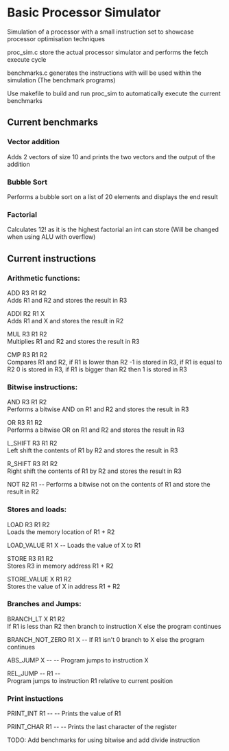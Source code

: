 # Basic Processor Simulator

Simulation of a processor with a small instruction set to showcase processor optimisation techniques

proc_sim.c store the actual processor simulator and performs the fetch execute cycle

benchmarks.c generates the instructions with will be used within the simulation (The benchmark programs)

Use makefile to build and run proc_sim to automatically execute the current benchmarks

## Current benchmarks

### Vector addition

Adds 2 vectors of size 10 and prints the two vectors and the output of the addition

### Bubble Sort

Performs a bubble sort on a list of 20 elements and displays the end result

### Factorial

Calculates 12! as it is the highest factorial an int can store (Will be changed when using ALU with overflow)

## Current instructions

### Arithmetic functions:

ADD R3 R1 R2  
Adds R1 and R2 and stores the result in R3

ADDI R2 R1 X  
Adds R1 and X and stores the result in R2

MUL R3 R1 R2  
Multiplies R1 and R2 and stores the result in R3

CMP R3 R1 R2  
Compares R1 and R2, if R1 is lower than R2 -1 is stored in R3,
if R1 is equal to R2 0 is stored in R3,
if R1 is bigger than R2 then 1 is stored in R3
  

### Bitwise instructions:

AND R3 R1 R2  
Performs a bitwise AND on R1 and R2 and stores the result in R3

OR R3 R1 R2  
Performs a bitwise OR on R1 and R2 and stores the result in R3

L_SHIFT R3 R1 R2  
Left shift the contents of R1 by R2 and stores the result in R3

R_SHIFT R3 R1 R2  
Right shift the contents of R1 by R2 and stores the result in R3

NOT R2 R1 --
Performs a bitwise not on the contents of R1 and store the result in R2

### Stores and loads:

LOAD R3 R1 R2  
Loads the memory location of R1 + R2

LOAD_VALUE R1 X --
Loads the value of X to R1

STORE R3 R1 R2  
Stores R3 in memory address R1 + R2

STORE_VALUE X R1 R2  
Stores the value of X in address R1 + R2

### Branches and Jumps:

BRANCH_LT X R1 R2   
If R1 is less than R2 then branch to instruction X else the program continues

BRANCH_NOT_ZERO R1 X --
If R1 isn't 0 branch to X else the program continues

ABS_JUMP X -- --
Program jumps to instruction X

REL_JUMP -- R1 --  
Program jumps to instruction R1 relative to current position

### Print instuctions

PRINT_INT R1 -- --
Prints the value of R1

PRINT_CHAR R1 -- --
Prints the last character of the register


TODO:
Add benchmarks for using bitwise and add divide instruction
